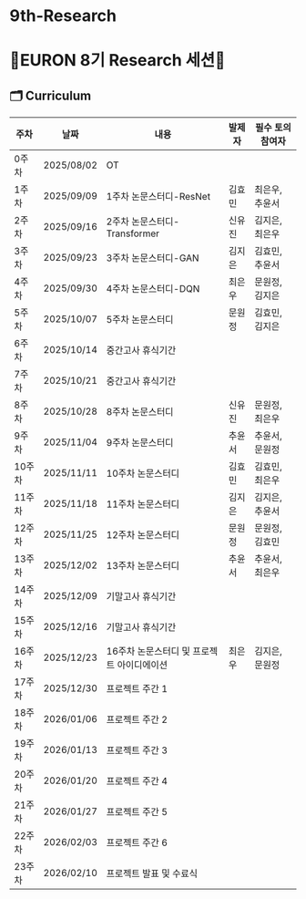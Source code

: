 # 9th-Research
# 🐥EURON 8기 Research 세션🐥

## 🗂️ Curriculum
|주차|날짜|내용|발제자|필수 토의 참여자
|---|---|---|---|---|
|0주차|2025/08/02|OT||	
|1주차|2025/09/09|1주차 논문스터디-ResNet|김효민|최은우, 추윤서|
|2주차|2025/09/16|2주차 논문스터디-Transformer|신유진|김지은, 최은우|
|3주차|2025/09/23|3주차 논문스터디-GAN|김지은|김효민, 추윤서|
|4주차|2025/09/30|4주차 논문스터디-DQN|최은우|문원정, 김지은|
|5주차|2025/10/07|5주차 논문스터디|문원정|김효민, 김지은|
|6주차|2025/10/14|중간고사 휴식기간|||
|7주차|2025/10/21|중간고사 휴식기간|||
|8주차|2025/10/28|8주차 논문스터디|신유진|문원정, 최은우|
|9주차|2025/11/04|9주차 논문스터디|추윤서|추윤서, 문원정|
|10주차|2025/11/11|10주차 논문스터디|김효민|김효민, 최은우|
|11주차|2025/11/18|11주차 논문스터디|김지은|김지은, 추윤서|
|12주차|2025/11/25|12주차 논문스터디|문원정|문원정, 김효민|
|13주차|2025/12/02|13주차 논문스터디|추윤서|추윤서, 최은우|
|14주차|2025/12/09|기말고사 휴식기간|||
|15주차|2025/12/16|기말고사 휴식기간|||
|16주차|2025/12/23|16주차 논문스터디 및 프로젝트 아이디에이션|최은우|김지은, 문원정|
|17주차|2025/12/30|프로젝트 주간 1	
|18주차|2026/01/06|프로젝트 주간 2	
|19주차|2026/01/13|프로젝트 주간 3	
|20주차|2026/01/20|프로젝트 주간 4	
|21주차|2026/01/27|프로젝트 주간 5	
|22주차|2026/02/03|프로젝트 주간 6
|23주차|2026/02/10|프로젝트 발표 및 수료식|||
